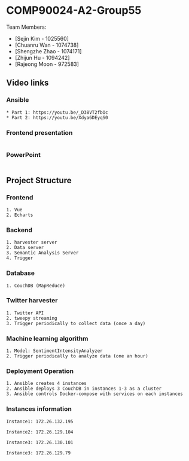# COMP90024-A2-Group55

Team Members:
* [Sejin Kim - 1025560]
* [Chuanru Wan - 1074738]
* [Shengzhe Zhao - 1074171]
* [Zhijun Hu - 1094242]
* [Rajeong Moon - 972583]

## Video links
### Ansible
```
* Part 1: https://youtu.be/_D38VT2fbOc
* Part 2: https://youtu.be/Xdya6DEyqS0
```
### Frontend presentation
```
```
### PowerPoint
```
```

## Project Structure
### Frontend
```
1. Vue
2. Echarts
```
### Backend
```
1. harvester server
2. Data server
3. Semantic Analysis Server
4. Trigger
```
### Database
```
1. CouchDB (MapReduce)
```
### Twitter harvester
```
1. Twitter API
2. tweepy streaming
3. Trigger periodically to collect data (once a day)
```
### Machine learning algorithm
```
1. Model: SentimentIntensityAnalyzer
2. Trigger periodically to analyze data (one an hour)
```
### Deployment Operation 
```
1. Ansible creates 4 instances
2. Ansible deploys 3 CouchDB in instances 1-3 as a cluster
3. Ansible controls Docker-compose with services on each instances 
```
### Instances information
```
Instance1: 172.26.132.195
 
Instance2: 172.26.129.104
 
Instance3: 172.26.130.101
 
Instance3: 172.26.129.79
```